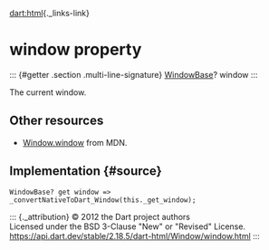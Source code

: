 [dart:html](../../dart-html/dart-html-library){._links-link}

window property
===============

::: {#getter .section .multi-line-signature}
[WindowBase](../windowbase-class)? window
:::

The current window.

Other resources
---------------

-   [Window.window](https://developer.mozilla.org/en-US/docs/Web/API/Window.window)
    from MDN.

Implementation {#source}
--------------

``` {.language-dart data-language="dart"}
WindowBase? get window => _convertNativeToDart_Window(this._get_window);
```

::: {._attribution}
© 2012 the Dart project authors\
Licensed under the BSD 3-Clause \"New\" or \"Revised\" License.\
<https://api.dart.dev/stable/2.18.5/dart-html/Window/window.html>
:::
